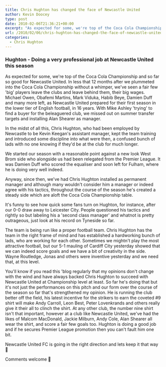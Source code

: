 ```yaml
---
title: Chris Hughton has changed the face of Newcastle United
author: Kevin Doocey
type: post
date: 2010-02-06T21:36:21+00:00
excerpt: "As expected for some, we're top of the Coca Cola Championship.."
url: /2010/02/06/chris-hughton-has-changed-the-face-of-newcastle-united/
categories:
  - Chris Hughton
---
```


### Hughton - Doing a very professional job at Newcastle United this season

As expected for some, we're top of the Coca Cola Championship and so far so good for Newcastle United. In less that 12 months after we plummeted into the Coca Cola Championship without a whimper, we've seen a fair few 'big' players leave the clubs and leave behind them, their big wages. Michael Owen, Obafemi Martins, Mark Viduka, Habib Beye, Damien Duff and many more left, as Newcastle United prepared for their first season in the lower tier of English football, in 16 years. With Mike Ashley 'trying' to find a buyer for the beleaguered club, we missed out on summer transfer targets and installing Alan Shearer as manager.

In the midst of all this, Chris Hughton, who had been employed by Newcastle to be Kevin Keegan's assistant manager, kept the team training and introduced some discipline into what were then, a confused bunch of lads with no one knowing if they'd be at the club for much longer.

We started our season with a reasonable point against a new look West Brom side who alongside us had been relegated from the Premier League. It was Damien Duff who scored the equaliser and soon left for Fulham, where he is doing very well indeed.

Anyway, since then, we've had Chris Hughton installed as permanent manager and although many wouldn't consider him a manager or indeed agree with his tactics, throughout the course of the season he's created a steady side which are aloft the Coca Cola Championship table.

It's funny to see how quick some fans turn on Hughton, for instance, after our 0-0 draw away to Leicester City. People questioned his tactics and rightly so but labeling his a 'second class manager' and whatnot is pretty outrageous, just look at his record on Tyneside so far.

The team is being run like a proper football team. Chris Hughton has the team in the right frame of mind and has established a hardworking bunch of lads, who are working for each other. Sometimes we mightn't play the most attractive football, but our 5-1 mauling of Cardiff City yesterday showed that we can indeed score goals and we have a bit of creativity in the side. Wayne Routledge, Jonas and others were inventive yesterday and we need that, at this level.

You'll know if you read this 'blog regularly that my opinions don't change with the wind and have always backed Chris Hughton to succeed with Newcastle United at Championship level at least. So far he's doing that but it's not just the performances on this pitch and our form over the course of the season so far that's strengthened my opinion. He is running the club better off the field, his latest incentive for the strikers to earn the coveted #9 shirt will make Andy Carroll, Leon Best, Peter Lovenkrands and others really give it their all to clinch the shirt. At any other club, the number nine shirt isn't that important, however at a club like Newcastle United, we've had the likes of Malcom MacDonald, Jackie Milburn, Andy Cole, Alan Shearer all wear the shirt, and score a fair few goals too. Hughton is doing a good job and if he secures Premier League promotion then you can't fault him one bit.

Newcastle United FC is going in the right direction and lets keep it that way 🙂

Comments welcome 🙂
